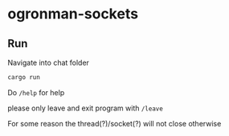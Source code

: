 # ogronman-sockets


## Run 

Navigate into chat folder

```bash
cargo run
```


Do `/help` for help

please only leave and exit program with `/leave`

For some reason the thread(?)/socket(?) will not close otherwise